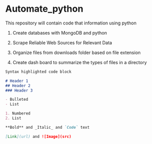 # Automate_python

This repository will contain code that information using python 

1. Create databases with MongoDB and python
2. Scrape Reliable Web Sources for Relevant Data
3. Organize files from downloads folder based on file extension

4. Create dash board to summarize the types of files in a directory 


```markdown
Syntax highlighted code block

# Header 1
## Header 2
### Header 3

- Bulleted
- List

1. Numbered
2. List

**Bold** and _Italic_ and `Code` text

[Link](url) and ![Image](src)
```
